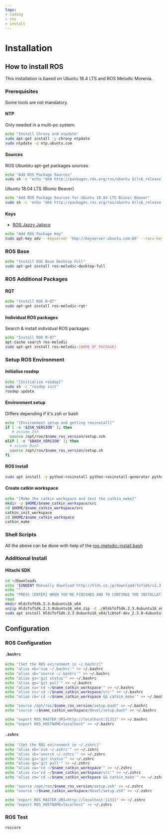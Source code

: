 ```yaml
---
tags:
- coding
- ros
- install
---
```

# Installation
## How to install ROS

This installation is based on Ubuntu 18.4 LTS and ROS Melodic Morenia.

### Prerequisites

Some tools are not mandatory.

#### NTP

Only needed in a multi-pc system.

``` bash
echo "Install Chrony and ntpdate"
sudo apt-get install -y chrony ntpdate
sudo ntpdate -q ntp.ubuntu.com
```

#### Sources

ROS Ubunbtu apt-get packages sources.

``` bash
echo "Add ROS Package Sources"
sudo sh -c 'echo "deb http://packages.ros.org/ros/ubuntu $(lsb_release -sc) main" > /etc/apt/sources.list.d/ros-latest.list'
```

Ubuntu 18.04 LTS (Bionic Beaver)

``` bash
echo "Add ROS Package Sources for Ubuntu 18.04 LTS Bionic Beaver"
sudo sh -c 'echo "deb http://packages.ros.org/ros/ubuntu $(lsb_release -sc) main" > /etc/apt/sources.list.d/ros-latest.list'
```

#### Keys

- [ROS Jazzy Jalisco](https://docs.ros.org/en/jazzy/Installation.html)

``` bash
echo "Add ROS Package Key"
sudo apt-key adv --keyserver 'hkp://keyserver.ubuntu.com:80' --recv-key C1CF6E31E6BADE8868B172B4F42ED6FBAB17C654
```

### ROS Base

``` bash
echo "Install ROS Base Desktop Full"
sudo apt-get install ros-melodic-desktop-full
```

### ROS Additional Packages

#### RQT

``` bash
echo "Install ROS R-QT"
sudo apt-get install ros-melodic-rqt*
```

#### Individual ROS packages

Search & install individual ROS packages

``` bash
echo "Install ROS R-QT"
apt-cache search ros-melodic
sudo apt-get install ros-melodic-[NAME_OF_PACKAGE]
```

### Setup ROS Environment

#### Initialise rosdep

``` bash
echo "[Initialize rosdep]"
sudo sh -c "rosdep init"
rosdep update
```

#### Environment setup

Differs depending if it's zsh or bash

``` bash
echo "[Environment setup and getting rosinstall]"
if [ -n "$ZSH_VERSION" ]; then
   # assume Zsh
  source /opt/ros/$name_ros_version/setup.zsh
elif [ -n "$BASH_VERSION" ]; then
  # assume Bash
  source /opt/ros/$name_ros_version/setup.sh
fi
```

#### ROS Install

``` bash
sudo apt install -y python-rosinstall python-rosinstall-generator python-wstool
```

#### Create catkin workspace

``` bash
echo "[Make the catkin workspace and test the catkin_make]"
mkdir -p $HOME/$name_catkin_workspace/src
cd $HOME/$name_catkin_workspace/src
catkin_init_workspace
cd $HOME/$name_catkin_workspace
catkin_make
```

### Shell Scripts

All the above can be done with help of the [ros-melodic-install.bash]({{config_repo_file}}/scripts/ros-melodic-install.bash)

### Additional Install

#### Hitachi SDK

``` bash
cd ~/Downloads
echo "$INDENT Manually download http://hlds.co.jp/download/tofsdk/v2.3.0/HldsTofSdk.2.3.0ubuntu16_x64.zip into your Downloads/ folder"
echo ""
echo "PRESS [ENTER] WHEN YOU'RE FINISHED AND TO CONTINUE THE INSTALLATION"
read
mkdir HldsTofSdk.2.3.0ubuntu16_x64
unzip HldsTofSdk.2.3.0ubuntu16_x64.zip -d ./HldsTofSdk.2.3.0ubuntu16_x64
sudo apt install HldsTofSdk.2.3.0ubuntu16_x64/libtof-dev_2.3.0-4ubuntu16_amd64.deb
```

## Configuration

### ROS Configuration

#### `.bashrc`

``` bash
echo "[Set the ROS evironment in ~/.bashrc]"
echo "alias eb='vim ~/.bashrc'" >> ~/.bashrc
echo "alias sb='source ~/.bashrc'" >> ~/.bashrc
echo "alias gs='git status'" >> ~/.bashrc
echo "alias gp='git pull'" >> ~/.bashrc
echo "alias cw='cd ~/$name_catkin_workspace'" >> ~/.bashrc
echo "alias cs='cd ~/$name_catkin_workspace/src'" >> ~/.bashrc
echo "alias cm='cd ~/$name_catkin_workspace && catkin_make'" >> ~/.bashrc

echo "source /opt/ros/$name_ros_version/setup.bash" >> ~/.bashrc
echo "source ~/$name_catkin_workspace/devel/setup.bash" >> ~/.bashrc

echo "export ROS_MASTER_URI=http://localhost:11311" >> ~/.bashrc
echo "export ROS_HOSTNAME=localhost" >> ~/.bashrc
```

#### `.zshrc`

``` bash
echo "[Set the ROS evironment in ~/.zshrc]"
echo "alias eb='vim ~/.zshrc'" >> ~/.zshrc
echo "alias sb='source ~/.zshrc'" >> ~/.zshrc
echo "alias gs='git status'" >> ~/.zshrc
echo "alias gp='git pull'" >> ~/.zshrc
echo "alias cw='cd ~/$name_catkin_workspace'" >> ~/.zshrc
echo "alias cs='cd ~/$name_catkin_workspace/src'" >> ~/.zshrc
echo "alias cm='cd ~/$name_catkin_workspace && catkin_make'" >> ~/.zshrc

echo "source /opt/ros/$name_ros_version/setup.zsh" >> ~/.zshrc
echo "source ~/$name_catkin_workspace/devel/setup.zsh" >> ~/.zshrc

echo "export ROS_MASTER_URI=http://localhost:11311" >> ~/.zshrc
echo "export ROS_HOSTNAME=localhost" >> ~/.zshrc
```

### ROS Test

``` bash
roscore
```
